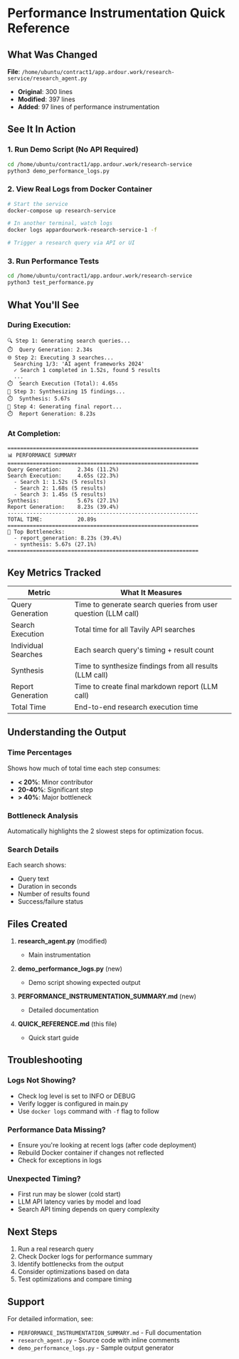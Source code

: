 # Performance Instrumentation Quick Reference

## What Was Changed

**File**: `/home/ubuntu/contract1/app.ardour.work/research-service/research_agent.py`
- **Original**: 300 lines
- **Modified**: 397 lines
- **Added**: 97 lines of performance instrumentation

## See It In Action

### 1. Run Demo Script (No API Required)
```bash
cd /home/ubuntu/contract1/app.ardour.work/research-service
python3 demo_performance_logs.py
```

### 2. View Real Logs from Docker Container
```bash
# Start the service
docker-compose up research-service

# In another terminal, watch logs
docker logs appardourwork-research-service-1 -f

# Trigger a research query via API or UI
```

### 3. Run Performance Tests
```bash
cd /home/ubuntu/contract1/app.ardour.work/research-service
python3 test_performance.py
```

## What You'll See

### During Execution:
```
🔍 Step 1: Generating search queries...
⏱️  Query Generation: 2.34s
🌐 Step 2: Executing 3 searches...
  Searching 1/3: 'AI agent frameworks 2024'
  ✓ Search 1 completed in 1.52s, found 5 results
  ...
⏱️  Search Execution (Total): 4.65s
🧠 Step 3: Synthesizing 15 findings...
⏱️  Synthesis: 5.67s
📝 Step 4: Generating final report...
⏱️  Report Generation: 8.23s
```

### At Completion:
```
============================================================
📊 PERFORMANCE SUMMARY
============================================================
Query Generation:     2.34s (11.2%)
Search Execution:     4.65s (22.3%)
  - Search 1: 1.52s (5 results)
  - Search 2: 1.68s (5 results)
  - Search 3: 1.45s (5 results)
Synthesis:            5.67s (27.1%)
Report Generation:    8.23s (39.4%)
------------------------------------------------------------
TOTAL TIME:           20.89s
============================================================
🔴 Top Bottlenecks:
  - report_generation: 8.23s (39.4%)
  - synthesis: 5.67s (27.1%)
============================================================
```

## Key Metrics Tracked

| Metric | What It Measures |
|--------|------------------|
| Query Generation | Time to generate search queries from user question (LLM call) |
| Search Execution | Total time for all Tavily API searches |
| Individual Searches | Each search query's timing + result count |
| Synthesis | Time to synthesize findings from all results (LLM call) |
| Report Generation | Time to create final markdown report (LLM call) |
| Total Time | End-to-end research execution time |

## Understanding the Output

### Time Percentages
Shows how much of total time each step consumes:
- **< 20%**: Minor contributor
- **20-40%**: Significant step
- **> 40%**: Major bottleneck

### Bottleneck Analysis
Automatically highlights the 2 slowest steps for optimization focus.

### Search Details
Each search shows:
- Query text
- Duration in seconds
- Number of results found
- Success/failure status

## Files Created

1. **research_agent.py** (modified)
   - Main instrumentation

2. **demo_performance_logs.py** (new)
   - Demo script showing expected output

3. **PERFORMANCE_INSTRUMENTATION_SUMMARY.md** (new)
   - Detailed documentation

4. **QUICK_REFERENCE.md** (this file)
   - Quick start guide

## Troubleshooting

### Logs Not Showing?
- Check log level is set to INFO or DEBUG
- Verify logger is configured in main.py
- Use `docker logs` command with `-f` flag to follow

### Performance Data Missing?
- Ensure you're looking at recent logs (after code deployment)
- Rebuild Docker container if changes not reflected
- Check for exceptions in logs

### Unexpected Timing?
- First run may be slower (cold start)
- LLM API latency varies by model and load
- Search API timing depends on query complexity

## Next Steps

1. Run a real research query
2. Check Docker logs for performance summary
3. Identify bottlenecks from the output
4. Consider optimizations based on data
5. Test optimizations and compare timing

## Support

For detailed information, see:
- `PERFORMANCE_INSTRUMENTATION_SUMMARY.md` - Full documentation
- `research_agent.py` - Source code with inline comments
- `demo_performance_logs.py` - Sample output generator
